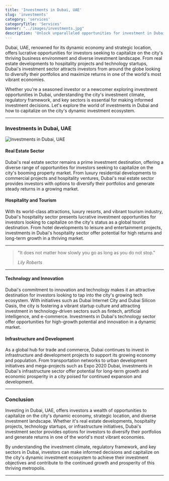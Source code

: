 ```yaml
---
title: 'Investments in Dubai, UAE'
slug: 'investments'
category: 'services'
categoryTitle: 'Services'
banner: "../images/investments.jpg"
description: 'Unlock unparalleled opportunities for investment in Dubai, UAE'
---
```


Dubai, UAE, renowned for its dynamic economy and strategic location, offers lucrative opportunities for investors seeking to capitalize on the city's thriving business environment and diverse investment landscape. From real estate developments to hospitality projects and technology startups, Dubai's investment sector attracts investors from around the globe looking to diversify their portfolios and maximize returns in one of the world's most vibrant economies.

Whether you're a seasoned investor or a newcomer exploring investment opportunities in Dubai, understanding the city's investment climate, regulatory framework, and key sectors is essential for making informed investment decisions. Let's explore the world of investments in Dubai and how to capitalize on the city's dynamic investment ecosystem.

---

### Investments in Dubai, UAE

![Investments in Dubai, UAE](https://images.pexels.com/photos/10981974/pexels-photo-10981974.jpeg?auto=compress&cs=tinysrgb&w=1260&h=750&dpr=1)

#### Real Estate Sector

Dubai's real estate sector remains a prime investment destination, offering a diverse range of opportunities for investors seeking to capitalize on the city's booming property market. From luxury residential developments to commercial projects and hospitality ventures, Dubai's real estate sector provides investors with options to diversify their portfolios and generate steady returns in a growing market.

#### Hospitality and Tourism

With its world-class attractions, luxury resorts, and vibrant tourism industry, Dubai's hospitality sector presents lucrative investment opportunities for investors looking to capitalize on the city's status as a global tourist destination. From hotel developments to leisure and entertainment projects, investments in Dubai's hospitality sector offer potential for high returns and long-term growth in a thriving market.

---

> "It does not matter how slowly you go as long as you do not stop."
>
> *Lily Roberts*

---

#### Technology and Innovation

Dubai's commitment to innovation and technology makes it an attractive destination for investors looking to tap into the city's growing tech ecosystem. With initiatives such as Dubai Internet City and Dubai Silicon Oasis, the city is fostering a vibrant startup culture and attracting investment in technology-driven sectors such as fintech, artificial intelligence, and e-commerce. Investments in Dubai's technology sector offer opportunities for high-growth potential and innovation in a dynamic market.

#### Infrastructure and Development

As a global hub for trade and commerce, Dubai continues to invest in infrastructure and development projects to support its growing economy and population. From transportation networks to urban development initiatives and mega-projects such as Expo 2020 Dubai, investments in Dubai's infrastructure sector offer potential for long-term growth and economic prosperity in a city poised for continued expansion and development.

---

### Conclusion

Investing in Dubai, UAE, offers investors a wealth of opportunities to capitalize on the city's dynamic economy, strategic location, and diverse investment landscape. Whether it's real estate developments, hospitality projects, technology startups, or infrastructure initiatives, Dubai's investment sector provides options for investors to diversify their portfolios and generate returns in one of the world's most vibrant economies.

By understanding the investment climate, regulatory framework, and key sectors in Dubai, investors can make informed decisions and capitalize on the city's dynamic investment ecosystem to achieve their investment objectives and contribute to the continued growth and prosperity of this thriving metropolis.

---
